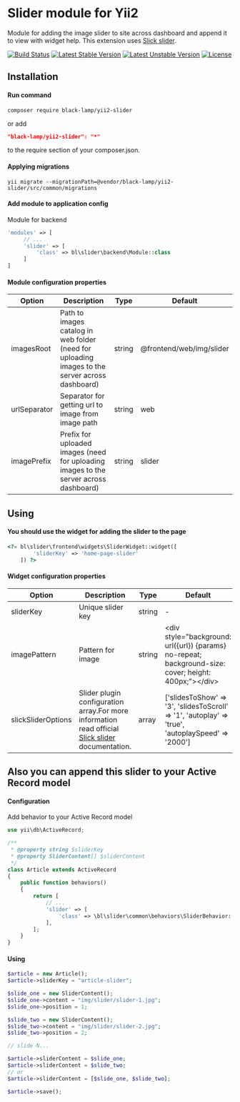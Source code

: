Slider module for Yii2
======================
Module for adding the image slider to site across dashboard and append it to view with widget help.
This extension uses [Slick slider](http://kenwheeler.github.io/slick/).

[![Build Status](https://travis-ci.org/black-lamp/yii2-slider.svg?branch=master)](https://travis-ci.org/black-lamp/yii2-slider)
[![Latest Stable Version](https://poser.pugx.org/black-lamp/yii2-slider/v/stable)](https://packagist.org/packages/black-lamp/yii2-slider)
[![Latest Unstable Version](https://poser.pugx.org/black-lamp/yii2-slider/v/unstable)](https://packagist.org/packages/black-lamp/yii2-slider)
[![License](https://poser.pugx.org/black-lamp/yii2-slider/license)](https://packagist.org/packages/black-lamp/yii2-slider)

Installation
------------
#### Run command
```
composer require black-lamp/yii2-slider
```
or add
```json
"black-lamp/yii2-slider": "*"
```
to the require section of your composer.json.
#### Applying migrations
```
yii migrate --migrationPath=@vendor/black-lamp/yii2-slider/src/common/migrations
```
#### Add module to application config
Module for backend
```php
'modules' => [
     // ...
     'slider' => [
         'class' => bl\slider\backend\Module::class
     ]
]
```
#### Module configuration properties

| Option | Description | Type | Default |
|---|---|---|---|
|imagesRoot|Path to images catalog in web folder (need for uploading images to the server across dashboard)|string|@frontend/web/img/slider|
|urlSeparator|Separator for getting url to image from image path|string|web|
|imagePrefix|Prefix for uploaded images (need for uploading images to the server across dashboard)|string|slider|

Using
-----
#### You should use the widget for adding the slider to the page
```php
<?= bl\slider\frontend\widgets\SliderWidget::widget([
        'sliderKey' => 'home-page-slider'
    ]) ?>
```
#### Widget configuration properties

| Option | Description | Type | Default |
|---|---|---|---|
|sliderKey|Unique slider key|string|-|
|imagePattern|Pattern for image|string|\<div style="background: url({url}) {params} no-repeat; background-size: cover; height: 400px;">\</div>|
|slickSliderOptions|Slider plugin configuration array.For more information read official [Slick slider](http://kenwheeler.github.io/slick/) documentation.|array|['slidesToShow' => '3', 'slidesToScroll' => '1', 'autoplay' => 'true', 'autoplaySpeed' =>  '2000']|

Also you can append this slider to your Active Record model
-----------------------------------------------------------
#### Configuration
Add behavior to your Active Record model
```php
use yii\db\ActiveRecord;

/**
 * @property string $sliderKey
 * @property SliderContent[] $sliderContent
 */
class Article extends ActiveRecord
{
    public function behaviors()
    {
        return [
            // ...
            'slider' => [
                'class' => \bl\slider\common\behaviors\SliderBehavior::class
            ],
        ];
    }
}
```
#### Using
```php
$article = new Article();
$article->sliderKey = "article-slider";

$slide_one = new SliderContent();
$slide_one->content = "img/slider/slider-1.jpg";
$slide_one->position = 1;

$slide_two = new SliderContent();
$slide_two->content = "img/slider/slider-2.jpg";
$slide_two->position = 2;

// slide N...

$article->sliderContent = $slide_one;
$article->sliderContent = $slide_two;
// or
$article->sliderContent = [$slide_one, $slide_two];

$article->save();
```
